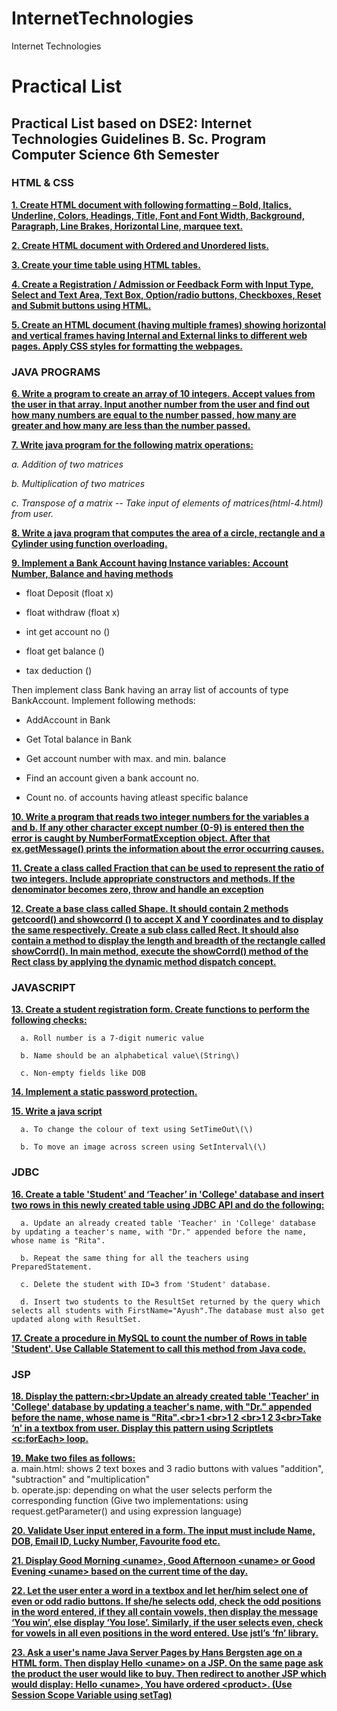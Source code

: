 # InternetTechnologies
Internet Technologies

# Practical List

## Practical List based on DSE2: Internet Technologies Guidelines B. Sc. Program Computer Science 6th Semester

### HTML & CSS

[**1. Create HTML document with following formatting – Bold, Italics, Underline, Colors, Headings, Title, Font and Font Width, Background, Paragraph, Line Brakes, Horizontal Line, marquee text.**](HTML%20%26%20CSS/html-1.html)

[**2. Create HTML document with Ordered and Unordered lists.**](html-and-css/q2.md)

[**3. Create your time table using HTML tables.**](html-and-css/q3.md)

[**4. Create a Registration / Admission or Feedback Form with Input Type, Select and Text Area, Text Box, Option/radio buttons, Checkboxes, Reset and Submit buttons using HTML.**](html-and-css/q4.md)

[**5. Create an HTML document \(having multiple frames\) showing horizontal and vertical frames having Internal and External links to different web pages. Apply CSS styles for formatting the webpages.**](html-and-css/q5.md)

### JAVA PROGRAMS

[**6. Write a program to create an array of 10 integers. Accept values from the user in that array. Input another number from the user and find out how many numbers are equal to the number passed, how many are greater and how many are less than the number passed.**](java-programs/q6.md)

[**7. Write java program for the following matrix operations:**](java-programs/q7.md)

_a.  Addition of two matrices_

_b. Multiplication of two matrices_

_c. Transpose of a matrix          -- Take input of elements of matrices\(html-4.html\) from user._

[**8. Write a java program that computes the area of a circle, rectangle and a Cylinder using function overloading.**](java-programs/q8.md)

[**9. Implement a Bank Account having Instance variables: Account Number, Balance and having methods**
](java-programs/q9.md)

   - float Deposit \(float x\)

   - float withdraw \(float x\)

   - int get account no \(\)

   - float get balance \(\)

   - tax deduction \(\)

Then implement class Bank having an array list of accounts of type BankAccount. Implement following methods:

   - AddAccount in Bank

   - Get Total balance in Bank

   - Get account number with max. and min. balance

   - Find an account given a bank account no.

   - Count no. of accounts having atleast specific balance

[**10. Write a program that reads two integer numbers for the variables a and b. If any other character except number \(0-9\) is entered then the error is caught by NumberFormatException object. After that ex.getMessage\(\) prints the information about the error occurring causes.**](java-programs/q10.md)

[**11. Create a class called Fraction that can be used to represent the ratio of two integers. Include appropriate constructors and methods. If the denominator becomes zero, throw and handle an exception**](java-programs/q11.md)

[**12. Create a base class called Shape. It should contain 2 methods getcoord\(\) and showcorrd \(\) to accept X and Y coordinates and to display the same respectively. Create a sub class called Rect. It should also contain a method to display the length and breadth of the rectangle called showCorrd\(\). In main method, execute the showCorrd\(\) method of the Rect class by applying the dynamic method dispatch concept.**](java-programs/q12.md)

### JAVASCRIPT

[**13. Create a student registration form. Create functions to perform the following checks:**
](javascript/q13.md)

      a. Roll number is a 7-digit numeric value

      b. Name should be an alphabetical value\(String\)

      c. Non-empty fields like DOB

[**14. Implement a static password protection.**](javascript/q14.md)

[**15. Write a java script**
](javascript/q15.md)

      a. To change the colour of text using SetTimeOut\(\)

      b. To move an image across screen using SetInterval\(\)



### JDBC

[**16. Create a table 'Student' and ‘Teacher’ in 'College' database and insert two rows in this newly created table using JDBC API and do the following:**
](jdbc/q16.md)

      a. Update an already created table 'Teacher' in 'College' database by updating a teacher's name, with "Dr." appended before the name, whose name is "Rita".

      b. Repeat the same thing for all the teachers using PreparedStatement.

      c. Delete the student with ID=3 from 'Student' database.

      d. Insert two students to the ResultSet returned by the query which selects all students with FirstName="Ayush".The database must also get updated along with ResultSet.

[**17. Create a procedure in MySQL to count the number of Rows in table 'Student'. Use Callable Statement to call this method from Java code.**](jdbc/q17.md)

### JSP

[**18. Display the pattern:&lt;br&gt;Update an already created table 'Teacher' in 'College' database by updating a teacher's name, with "Dr." appended before the name, whose name is "Rita".&lt;br&gt;1 &lt;br&gt;1 2 &lt;br&gt;1 2 3&lt;br&gt;Take ‘n’ in a textbox from user. Display this pattern using Scriptlets &lt;c:forEach&gt; loop.**](jsp/q18.md)

[**19. Make two files as follows:**   
](jsp/q19.md)    a. main.html: shows 2 text boxes and 3 radio buttons with values "addition", "subtraction" and "multiplication"   
    b. operate.jsp: depending on what the user selects perform the corresponding function \(Give two implementations: using request.getParameter\(\) and using expression language\)

[**20. Validate User input entered in a form. The input must include Name, DOB, Email ID, Lucky Number, Favourite food etc.**
](jsp/q20.md)

[**21. Display Good Morning &lt;uname&gt;, Good Afternoon &lt;uname&gt; or Good Evening &lt;uname&gt; based on the current time of the day.**
](jsp/q21.md)

[**22. Let the user enter a word in a textbox and let her/him select one of even or odd radio buttons. If she/he selects odd, check the odd positions in the word entered, if they all contain vowels, then display the message ‘You win’, else display ‘You lose’. Similarly, if the user selects even, check for vowels in all even positions in the word entered. Use jstl’s ‘fn’ library.**
](jsp/q22.md)

[**23. Ask a user's name Java Server Pages by Hans Bergsten age on a HTML form. Then display Hello &lt;uname&gt; on a JSP. On the same page ask the product the user would like to buy. Then redirect to another JSP which would display: Hello &lt;uname&gt;, You have ordered &lt;product&gt;. \(Use Session Scope Variable using setTag\)**](jsp/q23.md)

